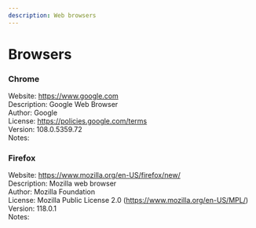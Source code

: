 ```yaml
---
description: Web browsers
---
```


# Browsers  
  
### Chrome  
Website: https://www.google.com  
Description: Google Web Browser  
Author: Google  
License: https://policies.google.com/terms  
Version: 108.0.5359.72  
Notes:  
  
### Firefox  
Website: https://www.mozilla.org/en-US/firefox/new/  
Description: Mozilla web browser  
Author: Mozilla Foundation  
License: Mozilla Public License 2.0 (https://www.mozilla.org/en-US/MPL/)  
Version: 118.0.1  
Notes:  
  
